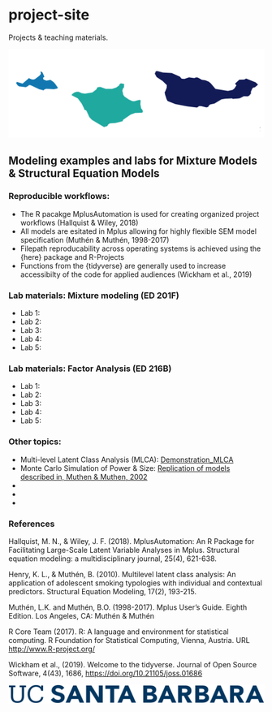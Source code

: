 # project-site
Projects &amp; teaching materials. 

![Island mark](figures/island_mark.png)



## Modeling examples and labs for Mixture Models & Structural Equation Models

### Reproducible workflows:

- The R pacakge MplusAutomation is used for creating organized project workflows (Hallquist & Wiley, 2018)
- All models are esitated in Mplus allowing for highly flexible SEM model specification (Muthén & Muthén, 1998-2017)
- Filepath reproducability across operating systems is achieved using the {here} package and R-Projects
- Functions from the {tidyverse} are generally used to increase accessibilty of the code for applied audiences (Wickham et al., 2019)


### Lab materials: Mixture modeling (ED 201F) 

- Lab 1: 
- Lab 2:
- Lab 3:
- Lab 4:
- Lab 5:

### Lab materials: Factor Analysis  (ED 216B) 

- Lab 1: 
- Lab 2:
- Lab 3:
- Lab 4:
- Lab 5:

### Other topics: 

- Multi-level Latent Class Analysis (MLCA): [Demonstration_MLCA](https://garberadamc.github.io/project-site/mlca-demo)
- Monte Carlo Simulation of Power & Size: [Replication of models described in, Muthen & Muthen, 2002](https://garberadamc.github.io/project-site/sim-power-size)
-
-
-

### References

Hallquist, M. N., & Wiley, J. F. (2018). MplusAutomation: An R Package for Facilitating Large-Scale Latent Variable Analyses in Mplus. Structural equation modeling: a multidisciplinary journal, 25(4), 621-638.

Henry, K. L., & Muthén, B. (2010). Multilevel latent class analysis: An application of adolescent smoking typologies with individual and contextual predictors. Structural Equation Modeling, 17(2), 193-215.

Muthén, L.K. and Muthén, B.O. (1998-2017).  Mplus User’s Guide.  Eighth Edition. Los Angeles, CA: Muthén & Muthén

R Core Team (2017). R: A language and environment for statistical computing. R Foundation for Statistical Computing, Vienna, Austria. URL http://www.R-project.org/

Wickham et al., (2019). Welcome to the tidyverse. Journal of Open Source Software, 4(43), 1686, https://doi.org/10.21105/joss.01686

![UCSB Mark](figures/UCSB_Navy_mark.png)